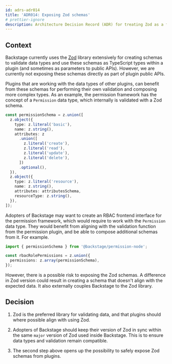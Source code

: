 ```yaml
---
id: adrs-adr014
title: 'ADR014: Exposing Zod schemas'
# prettier-ignore
description: Architecture Decision Record (ADR) for treating Zod as a first class dependency and support for exposing Zod schemas from plugins.
---
```


## Context

Backstage currently uses the [Zod](https://zod.dev) library extensively for creating schemas to validate data types and use these schemas as TypeScript types within a plugin (and sometimes as parameters to public APIs). However, we are currently not exposing these schemas directly as part of plugin public APIs.

Plugins that are working with the data types of other plugins, can benefit from these schemas for performing their own validation and composing more complex types. As an example, the permission framework has the concept of a `Permission` data type, which internally is validated with a Zod schema.

```ts
const permissionSchema = z.union([
  z.object({
    type: z.literal('basic'),
    name: z.string(),
    attributes: z
      .union([
        z.literal('create'),
        z.literal('read'),
        z.literal('update'),
        z.literal('delete'),
      ])
      .optional(),
  }),
  z.object({
    type: z.literal('resource'),
    name: z.string(),
    attributes: attributesSchema,
    resourceType: z.string(),
  }),
]);
```

Adopters of Backstage may want to create an RBAC frontend interface for the permission framework, which would require to work with the `Permission` data type. They would benefit from aligning with the validation function from the permission plugin, and be able to compose additional schemas from it. For example.

```ts
import { permissionSchema } from '@backstage/permission-node';

const rbacRolePermissions = z.union({
  permissions: z.array(permissionSchema),
});
```

However, there is a possible risk to exposing the Zod schemas. A difference in Zod version could result in creating a schema that doesn't align with the expected data. It also externally couples Backstage to the Zod library.

## Decision

1. Zod is the preferred library for validating data, and that plugins should where possible align with using Zod.

2. Adopters of Backstage should keep their version of Zod in sync within the same `major` version of Zod used inside Backstage. This is to ensure data types and validation remain compatible.

3. The second step above opens up the possibility to safely expose Zod schemas from plugins.
